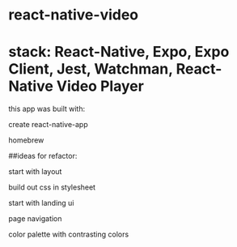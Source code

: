 # react-native-video

# stack: React-Native, Expo, Expo Client, Jest, Watchman, React-Native Video Player

this app was built with:

create react-native-app

homebrew

##ideas for refactor:

start with layout

build out css in stylesheet

start with landing ui

page navigation

color palette with contrasting colors
